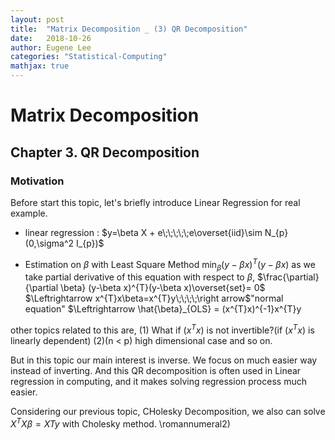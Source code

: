 ```yaml
---
layout: post
title:  "Matrix Decomposition _ (3) QR Decomposition"
date:   2018-10-26
author: Eugene Lee
categories: "Statistical-Computing"
mathjax: true
---
```


# Matrix Decomposition
## Chapter 3. QR Decomposition
### Motivation
Before start this topic, let's briefly introduce Linear Regression for real example.

- linear regression : $y=\beta X + e\;\;\;\;\;e\overset{iid}\sim N_{p} (0,\sigma^2 I_{p})$

- Estimation on $\beta$ with Least Square Method
$\operatorname*{min}_\beta (y-\beta x)^{T}(y-\beta x)$
as we take partial derivative of this equation with respect to $\beta$,
$\frac{\partial}{\partial \beta} (y-\beta x)^{T}(y-\beta x)\overset{set}= 0$
$\Leftrightarrow x^{T}x\beta=x^{T}y\;\;\;\;\right arrow$"normal equation"
$\Leftrightarrow \hat{\beta}_{OLS} = (x^{T}x)^{-1}x^{T}y

other topics related to this are,
(1) What if $(x^{T}x)$ is not invertible?(if $(x^{T}x)$ is linearly dependent)
(2)(n < p) high dimensional case
and so on.

But in this topic our main interest is inverse. We focus on much easier way instead of inverting. And this QR decomposition is often used in Linear regression in computing, and it makes solving regression process much easier.

Considering our previous topic, CHolesky Decomposition, we also can solve $X^{T}X\beta = X{T}y$ with Cholesky method.
\romannumeral2)

